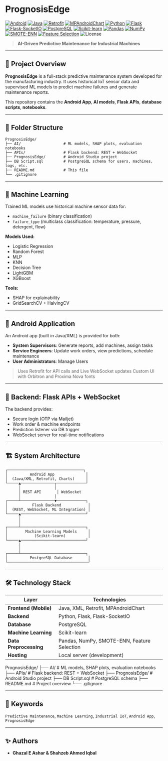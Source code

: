 # PrognosisEdge

[![Android](https://img.shields.io/badge/Android-3DDC84?style=for-the-badge&logo=android&logoColor=white)](https://developer.android.com/)
[![Java](https://img.shields.io/badge/Java-ED8B00?style=for-the-badge&logo=openjdk&logoColor=white)](https://www.java.com/)
[![Retrofit](https://img.shields.io/badge/Retrofit-0052CC?style=for-the-badge&logo=square&logoColor=white)](https://square.github.io/retrofit/)
[![MPAndroidChart](https://img.shields.io/badge/MPAndroidChart-4285F4?style=for-the-badge&logo=android&logoColor=white)](https://github.com/PhilJay/MPAndroidChart)
[![Python](https://img.shields.io/badge/Python-3776AB?style=for-the-badge&logo=python&logoColor=white)](https://www.python.org/)
[![Flask](https://img.shields.io/badge/Flask-000000?style=for-the-badge&logo=flask&logoColor=white)](https://flask.palletsprojects.com/)
[![Flask-SocketIO](https://img.shields.io/badge/Flask--SocketIO-4B8BBE?style=for-the-badge&logo=python&logoColor=white)](https://flask-socketio.readthedocs.io/)
[![PostgreSQL](https://img.shields.io/badge/PostgreSQL-316192?style=for-the-badge&logo=postgresql&logoColor=white)](https://www.postgresql.org/)
[![Scikit-learn](https://img.shields.io/badge/Scikit--learn-F7931E?style=for-the-badge&logo=scikit-learn&logoColor=white)](https://scikit-learn.org/stable/)
[![Pandas](https://img.shields.io/badge/Pandas-150458?style=for-the-badge&logo=pandas&logoColor=white)](https://pandas.pydata.org/)
[![NumPy](https://img.shields.io/badge/NumPy-013243?style=for-the-badge&logo=numpy&logoColor=white)](https://numpy.org/)
[![SMOTE-ENN](https://img.shields.io/badge/SMOTE--ENN-FF69B4?style=for-the-badge&logo=scikit-learn&logoColor=white)](https://imbalanced-learn.org/stable/references/generated/imblearn.combine.SMOTEENN.html)
[![Feature Selection](https://img.shields.io/badge/Feature%20Selection-00A86B?style=for-the-badge&logo=python&logoColor=white)](#)
![License](https://img.shields.io/badge/license-Private-red)

> **AI-Driven Predictive Maintenance for Industrial Machines**

---

## 📌 Project Overview

**PrognosisEdge** is a full-stack predictive maintenance system developed for the manufacturing industry. It uses historical IoT sensor data and supervised ML models to predict machine failures and generate maintenance reports.

This repository contains the **Android App**, **AI models**, **Flask APIs**, **database scripts**, **notebooks**.

---

## 📂 Folder Structure
```
PrognosisEdge/
├── AI/                   # ML models, SHAP plots, evaluation notebooks
├── APIs/                 # Flask backend: REST + WebSocket
├── PrognosisEdge/        # Android Studio project
├── DB Script.sql         # PostgreSQL schema for users, machines, logs, etc.
├── README.md             # This file
└── .gitignore
```

---

## 🧠 Machine Learning

Trained ML models use historical machine sensor data for:

- `machine_failure` (binary classification)
- `failure_type` (multiclass classification: temperature, pressure, detergent, flow)

**Models Used:**

- Logistic Regression  
- Random Forest  
- MLP
- KNN
- Decision Tree
- LightGBM  
- XGBoost

**Tools:**

- SHAP for explainability  
- GridSearchCV + HalvingCV  
---

## 📱 Android Application

An Android app (built in Java/XML) is provided for both:

- **System Supervisors**: Generate reports, add machines, assign tasks  
- **Service Engineers**: Update work orders, view predictions, schedule maintenance
- **User Administrators**: Manage Users

> Uses Retrofit for API calls and Live WebSocket updates
> Custom UI with Orbitron and Proxima Nova fonts

---

## 🔌 Backend: Flask APIs + WebSocket

The backend provides:

- Secure login (OTP via Mailjet)  
- Work order & machine endpoints  
- Prediction listener via DB trigger  
- WebSocket server for real-time notifications

---

## 🏗️ System Architecture
```plaintext
┌──────────────────────────────────┐
│          Android App              │
│  (Java/XML, Retrofit, Charts)     │
└─────▲───────────────┬─────────────┘
      │               │
      │ REST API       │ WebSocket
      │               │
┌─────┴───────────────▼─────────────┐
│           Flask Backend            │
│  (REST, WebSocket, ML Integration) │
└─────▲─────────────────────────────┘
      │
      │
┌─────┴─────────────────────────────┐
│        Machine Learning Models     │
│            (Scikit-learn)          │
└─────▲─────────────────────────────┘
      │
      │
┌─────┴─────────────────────────────┐
│          PostgreSQL Database       │
└────────────────────────────────────┘

```
---

## 🛠️ Technology Stack

| Layer                 | Technologies |
|-----------------------|--------------|
| **Frontend (Mobile)** | Java, XML, Retrofit, MPAndroidChart |
| **Backend**           | Python, Flask, Flask-SocketIO |
| **Database**          | PostgreSQL |
| **Machine Learning**  | Scikit-learn |
| **Data Preprocessing**| Pandas, NumPy, SMOTE-ENN, Feature Selection |
| **Hosting**           | Local server (development) |


PrognosisEdge/
├── AI/                  # ML models, SHAP plots, evaluation notebooks
├── APIs/                 # Flask backend: REST + WebSocket
├── PrognosisEdge/        # Android Studio project
├── DB Script.sql         # PostgreSQL schema
├── README.md             # Project overview
└── .gitignore

---

## 🔑 Keywords
`Predictive Maintenance`, `Machine Learning`, `Industrial IoT`, `Android App`, `PrognosisEdge`

---

## ✨ Authors
- **Ghazal E Ashar & Shahzeb Ahmed Iqbal**


